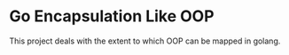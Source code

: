# Go Encapsulation Like OOP

This project deals with the extent to which OOP can be mapped in golang.